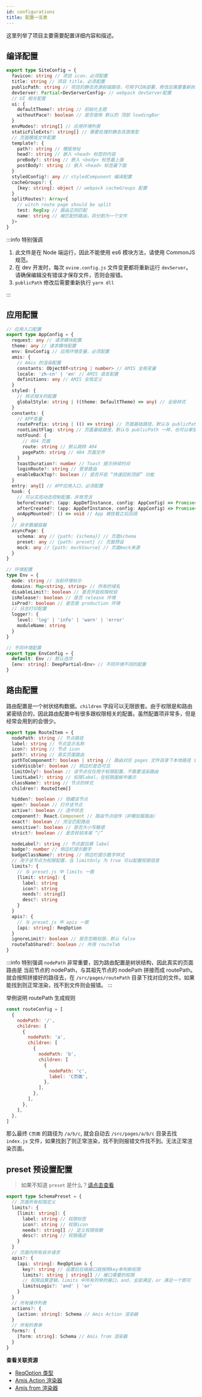 ```yaml
---
id: configurations
title: 配置一览表
---
```


这里列举了项目主要需要配置详细内容和描述。

## 编译配置

```ts title="/ovine.config.js Ovine编译配置"
export type SiteConfig = {
  favicon: string // 项目 icon，必须配置
  title: string // 项目 title，必须配置
  publicPath: string // 项目的静态资源前缀路径，可用于CDN部署，修改后需要重新执行 `yarn dll`
  devServer: Partial<DevServerConfig> // webpack devServer配置
  // UI 相关配套
  ui: {
    defaultTheme?: string // 初始化主题
    withoutPace?: boolean // 是否使用 默认的 顶部 loadingBar
  }
  envModes?: string[] // 应用环境列表
  staticFileExts?: string[] // 需要处理的静态资源类型
  // 页面模版文件配置
  template?: {
    path?: string // 模版地址
    head?: string // 嵌入 <head> 标签的内容
    preBody?: string // 嵌入 <body> 标签最上面
    postBody?: string // 嵌入 <head> 标签最下面
  }
  styledConfig?: any // styledComponent 编译配置
  cacheGroups?: {
    [key: string]: object // webpack cacheGroups 配置
  }
  splitRoutes?: Array<{
    // witch route page should be split
    test: RegExp // 路由正则匹配
    name: string // 被匹配的路由，将分割为一个文件
  }>
}
```

:::info 特别强调

1. 此文件是在 Node 端运行，因此不能使用 es6 模块方法，请使用 CommonJS 规范。
2. 在 dev 开发时，每次 `ovine.config.js` 文件变更都将重新运行 `devServer`。请确保编辑没有错误才保存文件，否则会报错。
3. `publicPath` 修改后需要重新执行 `yarn dll`

:::

## 应用配置

```ts title="/src/app.auto.js Ovine应用配置"
// 应用入口配置
export type AppConfig = {
  request: any // 请求模块配置
  theme: any // 请求模块配置
  env: EnvConfig // 应用环境变量，必须配置
  amis: {
    // Amis 的渲染配置
    constants: ObjectOf<string | number> // AMIS 全局变量
    locale: 'zh-cn' | 'en' // AMIS 语言配置
    definitions: any // AMIS 全局定义
  }
  styled: {
    // 样式相关的配置
    globalStyle: string | ((theme: DefaultTheme) => any) // 全局样式
  }
  constants: {
    // APP变量
    routePrefix: string | (() => string) // 页面基础路径，默认与 publicPath 一样，也可以单独设置
    rootLimitFlag: string // 页面基础路径，默认与 publicPath 一样，也可以单独设置
    notFound: {
      // 404 页面
      route: string // 默认跳转 404
      pagePath: string // 404 页面文件
    }
    toastDuration?: number // Toast 提示持续时间
    loginRoute?: string // 登录路由
    enableBackTop?: boolean // 是否开启 “快速回到顶部” 功能
  }
  entry: any[] // APP应用入口，必须配置
  hook: {
    // 可以实现动态控制配置，非常灵活
    beforeCreate?: (app: AppDefInstance, config: AppConfig) => Promise<void> // 创建 App 之前的回调
    afterCreated?: (app: AppDefInstance, config: AppConfig) => Promise<void> // 创建 App 之后的 回调
    onAppMounted?: () => void // App 被挂载之后回调
  }
  // 异步数据容器
  asyncPage: {
    schema: any // {path: {schema}} // 页面schema
    preset: any // {path: preset} // 页面预设
    mock: any // {path: mockSource} // 页面mock来源
  }
}

// 环境配置
type Env = {
  mode: string // 当前环境标示
  domains: Map<string, string> // 所有的域名
  disableLimit?: boolean // 是否开启权限校验
  isRelease?: boolean // 是否 release 环境
  isProd?: boolean // 是否是 production 环境
  // 日志打印配置
  logger?: {
    level: 'log' | 'info' | 'warn' | 'error'
    moduleName: string
  }
}

// 不同环境配置
export type EnvConfig = {
  default: Env // 默认选项
  [env: string]: DeepPartial<Env> // 不同环境不同的配置
}
```

## 路由配置

路由配置是一个树状结构数据。`children` 字段可以无限嵌套。由于权限是和路由紧密结合的，因此路由配置中有很多跟权限相关的配置。虽然配置项非常多，但是经常会用到的会很少。

```ts
export type RouteItem = {
  nodePath: string // 节点路径
  label: string // 节点显示名称
  icon?: string // 节点 icon
  path?: string // 真实页面路由
  pathToComponent?: boolean | string // 路由对应 pages 文件目录下本地路径 或者 远程页面。比如 https://xxx, http://xxx, root://xxx
  sideVisible?: boolean // 侧边栏是否可见
  limitOnly?: boolean // 该节点仅仅用于权限配置，不需要渲染路由
  limitLabel?: string // 权限label，在权限面板中展示
  className?: string // 节点的样式
  children?: RouteItem[]

  hidden?: boolean // 隐藏该节点
  open?: boolean // 打开该节点
  active?: boolean // 选中状态
  component?: React.Component // 路由节点组件（非懒加载路由）
  exact?: boolean // 完全匹配路由
  sensitive?: boolean // 是否大小写敏感
  strict?: boolean // 是否校验末尾 “/”

  nodeLabel?: string // 节点面包屑 label
  badge?: number // 侧边栏提示数字
  badgeClassName?: string // 侧边栏提示数字样式
  // 用于该节点为权限配置，当 limitOnly 为 true 可以配置权限信息
  limits?: {
    // 与 preset.js 中 limits 一致
    [limit: string]: {
      label: string
      icon?: string
      needs?: string[]
      desc?: string
    }
  }
  apis?: {
    // 与 preset.js 中 apis 一致
    [api: string]: ReqOption
  }
  ignoreLimit?: boolean // 是否忽略权限，默认 false
  routeTabShared?: boolean // 共用 routeTab
}
```

:::info 特别强调
`nodePath` 非常重要，因为路由配置是树状结构，因此真实的页面路由是 当前节点的 nodePath，与其祖先节点的 nodePath 拼接而成 routePath。就会按照拼接好的路径去，在 `/src/pages/routePath` 目录下找对应的文件。如果能找到则正常渲染，找不到文件则会报错。
:::

举例说明 routePath 生成规则

```js
const routeConfig = [
  {
    nodePath: '/',
    children: [
      {
        nodePath: 'a',
        children: [
          {
            nodePath: 'b',
            children: [
              {
                nodePath: 'c',
                label: 'C页面',
              },
            ],
          },
        ],
      },
    ],
  },
]
```

那么最终 `C页面` 的路径为 `/a/b/c`, 就会自动去 `/src/pages/a/b/c` 目录去找 `index.js` 文件，如果找到了则正常渲染，找不到则报错文件找不到。无法正常渲染页面。

## preset 预设置配置

> 如果不知道 `preset` 是什么？[请点击查看](/org/docs/guides/concepts#presetjs-%E9%A2%84%E8%AE%BE%E6%96%87%E4%BB%B6)

```ts
export type SchemaPreset = {
  // 页面所有权限定义
  limits?: {
    [limit: string]: {
      label: string // 权限标签
      icon?: string // 权限icon
      needs?: string[] // 定义权限依赖
      desc?: string // 权限描述
    }
  }
  // 页面内所有异步请求
  apis?: {
    [api: string]: ReqOption & {
      key?: string // 设置后后端接口就按照key来判断权限
      limits?: string | string[] // 接口需要的权限
      // 权限运算逻辑，limits 中所有列举的接口，and，全部满足，or 满足一个即可
      limitsLogic?: 'and' | 'or'
    }
  }
  // 所有操作列表
  actions?: {
    [action: string]: Schema // Amis Action 渲染器
  }
  // 所有的表单
  forms?: {
    [form: string]: Schema // Amis from 渲染器
  }
}
```

**查看关联资源**

- [ReqOption 类型](/org/docs/modules/request#reqoption-%E9%80%89%E9%A1%B9)
- [Amis Action 渲染器](https://baidu.github.io/amis/docs/components/action)
- [Amis from 渲染器](https://baidu.github.io/amis/docs/components/form/index)
